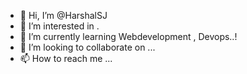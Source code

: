- 👋 Hi, I’m @HarshalSJ
- 👀 I’m interested in .
- 🌱 I’m currently learning Webdevelopment , Devops..!
- 💞️ I’m looking to collaborate on ...
- 📫 How to reach me ...

<!---
HarshalSJ/HarshalSJ is a ✨ special ✨ repository because its `README.md` (this file) appears on your GitHub profile.
You can click the Preview link to take a look at your changes.
--->
